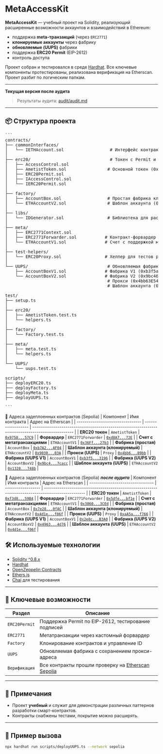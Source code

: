 # MetaAccessKit

**MetaAccessKit** — учебный проект на Solidity, реализующий расширенные возможности аккаунтов и взаимодействий в Ethereum:
- поддержка **meta-транзакций** (через `ERC2771`)
- **клонируемые аккаунты** через фабрику
- **обновляемые (UUPS)** фабрики
- поддержка **ERC20 Permit** (EIP-2612)
- контроль доступа

Проект собран и тестировался в среде [Hardhat](https://hardhat.org/). Все ключевые компоненты протестированы, реализована верификация на Etherscan. Проект разбит по логическим папкам.

---

**Текущая версия после аудита**

> Результаты аудита: [audit/audit.md](audit/audit.md)

---

## 📦 Структура проекта

<pre lang="markdown">
```
contracts/
├── commonInterfaces/
│   └── IETHAccount.sol                  # Интерфейс контракта-счета
│
├── erc20/                               # Токен с Permit и контролем доступа
│   ├── AccessControl.sol
│   ├── AmetistToken.sol                # Основной токен (0x97582ae3f90CC3d35c6c3f1838b0F5b2A79757C9)
│   ├── ERC20Permit.sol
│   ├── IAccessControl.sol
│   └── IERC20Permit.sol
│
├── factory/
│   ├── AccountBox.sol                  # Простая фабрика клонов (0xb7A288e48c3c3B05F209E2d07274A50d8179AF04)
│   └── ETHAccountV2.sol                # Шаблон аккаунта (0x90306DA1df984Fb36AF138BCA13cEA66F4Fe603A)
│
├── libs/
│   └── IDGenerator.sol                 # Библиотека для расчета ID
│
├── meta/
│   ├── ERC2771Context.sol
│   ├── ERC2771Forwarder.sol           # Контракт-форвардер (0xd8A7886Afb35AF66be0bAFC40096c258Ce67d72E)
│   └── ETHAccountV1.sol               # Счет с поддержкой метатранзакций (0x36Ff21969D4E95f6eDafd265f6067D8d57E427b3)
│
├── test-helpers/
│   └── ERC20Proxy.sol                 # Хелпер для тестов permit
│
└── UUPS/                               # Обновляемая фабрика и функционал
    ├── AccountBoxV1.sol               # Фабрика V1 (0xb3f5a086e1929aa29fd4cda520dff82b845d3196)
    └── AccountBoxV2.sol               # Фабрика V2 (0x9bc4640596b43e777bd3ee827ceef1d1bb47cacc)
                                        # Прокси (0x4bb63E544046f128317D3C2e22d81a9575F189bb)
                                        # Шаблон аккаунта (0x1328c658D8b03de5a602D638abE4Cf876217d48b)

test/
├── setup.ts
│
├── erc20/
│   ├── AmetistToken.test.ts
│   └── helpers.ts
│
├── factory/
│   └── Factory.test.ts
│
├── meta/
│   ├── meta.test.ts
│   └── helpers.ts
│
└── UUPS/
    └── uups.test.ts

scripts/
├── deployERC20.ts
├── deployFactory.ts
├── deployMeta.ts
├── deployUUPS.ts

```
</pre>


🔗 Адреса задеплоенных контрактов (Sepolia)
| Компонент                         | Имя контракта      | Адрес на Etherscan                                                                                  |
| --------------------------------- | ------------------ | --------------------------------------------------------------------------------------------------- |
| **ERC20 токен**                   | `AmetistToken`     | [`0x9758...57C9`](https://sepolia.etherscan.io/address/0x97582ae3f90CC3d35c6c3f1838b0F5b2A79757C9)  |
| **Форвардер**                     | `ERC2771Forwarder` | [`0xd8A7...72E`](https://sepolia.etherscan.io/address/0xd8A7886Afb35AF66be0bAFC40096c258Ce67d72E)   |
| **Счет с метатранзакциями**       | `ETHAccountV1`     | [`0x36Ff...27b3`](https://sepolia.etherscan.io/address/0x36Ff21969D4E95f6eDafd265f6067D8d57E427b3)  |
| **Фабрика (простая)**             | `AccountBox`       | [`0xb7A2...AF04`](https://sepolia.etherscan.io/address/0xb7A288e48c3c3B05F209E2d07274A50d8179AF04)  |
| **Шаблон аккаунта (клонируемый)** | `ETHAccountV2`     | [`0x9030...03A`](https://sepolia.etherscan.io/address/0x90306DA1df984Fb36AF138BCA13cEA66F4Fe603A)   |
| **Прокси (UUPS)**                 | `Proxy`            | [`0x4bb6...89bb`](https://sepolia.etherscan.io/address/0x4bb63E544046f128317D3C2e22d81a9575F189bb)  |
| **Фабрика (UUPS V1)**             | `AccountBoxV1`     | [`0xb3f5...3196`](https://sepolia.etherscan.io/address/0xb3f5A086e1929aa29Fd4Cda520dFf82b845D3196)  |
| **Фабрика (UUPS V2)**             | `AccountBoxV2`     | [`0x9bc4...7cacc`](https://sepolia.etherscan.io/address/0x9bc4640596b43e777bd3ee827ceef1d1bb47cacc) |
| **Шаблон аккаунта (UUPS)**        | `ETHAccountV2`     | [`0x1328...748b`](https://sepolia.etherscan.io/address/0x1328c658D8b03de5a602D638abE4Cf876217d48b)  |


🔗 Адреса задеплоенных контрактов (Sepolia) ***после аудита***
| Компонент                         | Имя контракта      | Адрес на Etherscan                                                                                  |
| --------------------------------- | ------------------ | --------------------------------------------------------------------------------------------------- |
| **ERC20 токен**                   | `AmetistToken`     | [`0xf3d8...59B4`](https://sepolia.etherscan.io/address/0xf3d8391701D99C3766e3ceE65914D551775359B4)  |
| **Форвардер**                     | `ERC2771Forwarder` | [`0x5dfe...bf1e`](https://sepolia.etherscan.io/address/0x5dfe6554F61B471467Ea9a8aab195d93C407bf1e)   |
| **Счет с метатранзакциями**       | `ETHAccountV1`     | [`0x3060...3CEd`](https://sepolia.etherscan.io/address/0x30603b65BCe6047190818be98E1604a39a6e3CEd)  |
| **Фабрика (простая)**             | `AccountBox`       | [`0x7e28...0fAC`](https://sepolia.etherscan.io/address/0x7e285a196C988F7a8D94fD97119c1F5080440fAC)  |
| **Шаблон аккаунта (клонируемый)** | `ETHAccountV2`     | [`0x4d1e...f06f`](https://sepolia.etherscan.io/address/0x4d1e3Cb8f668a5A786d44Cf548135aa4D219f06f)   |
| **Прокси (UUPS)**                 | `Proxy`            | [`0xaA5a...f766`](https://sepolia.etherscan.io/address/0xaA5a3AB4445a588dEC8EB5821d64B4AB644ff766)  |
| **Фабрика (UUPS V1)**             | `AccountBoxV1`     | [`0x2e8c...B3A0`](https://sepolia.etherscan.io/address/0x2e8cBa8f55311905B7284182ebf22B81FA85B3A0)  |
| **Фабрика (UUPS V2)**             | `AccountBoxV2`     | [`0x4963...4d76`](https://sepolia.etherscan.io/address/0x4963cE96E441D85B9895e02247F120B427C04d76) |
| **Шаблон аккаунта (UUPS)**        | `ETHAccountV2`     | [`0x4d1e...f06f`](https://sepolia.etherscan.io/address/0x4d1e3Cb8f668a5A786d44Cf548135aa4D219f06f)  |



## 🛠 Используемые технологии

- [Solidity ^0.8.x](https://docs.soliditylang.org/)
- [Hardhat](https://hardhat.org/)
- [OpenZeppelin Contracts](https://github.com/OpenZeppelin/openzeppelin-contracts)
- [Ethers.js](https://docs.ethers.org/)
- [Chai](https://www.chaijs.com/) для тестирования

---

## 🧪 Ключевые возможности

| Раздел            | Описание                                                                 |
|-------------------|--------------------------------------------------------------------------|
| `ERC20Permit`     | Поддержка Permit по EIP-2612, тестирование подписей                      |
| `ERC2771`         | Метатранзакции через кастомный форвардер                                 |
| `Factory`         | Клонирование контрактов и управление ID                                  |
| `UUPS`            | Обновляемая фабрика с сохранением прокси-адреса                          |
| `Верификация`     | Все контракты прошли проверку на [Etherscan Sepolia](https://sepolia.etherscan.io) |

---

## 🧾 Примечания

- Проект **учебный** и служит для демонстрации различных паттернов разработки смарт-контрактов.
- Контракты снабжены тестами, покрытие можно расширять.

---

## 📍 Пример вызова

```bash
npx hardhat run scripts/deployUUPS.ts --network sepolia